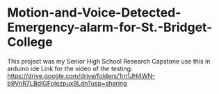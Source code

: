 # Motion-and-Voice-Detected-Emergency-alarm-for-St.-Bridget-College
This project was my Senior High School Research Capstone
use this in arduino ide
Link for the video of the testing:
https://drive.google.com/drive/folders/1rn1JH4WN-b9VnR7LBdIGFoIezpux9Ldn?usp=sharing
